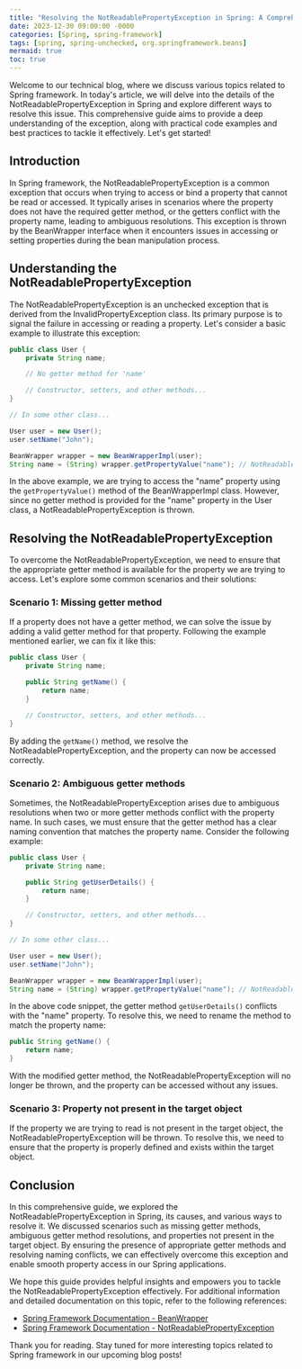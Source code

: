 ```yaml
---
title: "Resolving the NotReadablePropertyException in Spring: A Comprehensive Guide"
date: 2023-12-30 09:00:00 -0000
categories: [Spring, spring-framework]
tags: [spring, spring-unchecked, org.springframework.beans]
mermaid: true
toc: true
---
```



Welcome to our technical blog, where we discuss various topics related to Spring framework. In today's article, we will delve into the details of the NotReadablePropertyException in Spring and explore different ways to resolve this issue. This comprehensive guide aims to provide a deep understanding of the exception, along with practical code examples and best practices to tackle it effectively. Let's get started!

## Introduction
In Spring framework, the NotReadablePropertyException is a common exception that occurs when trying to access or bind a property that cannot be read or accessed. It typically arises in scenarios where the property does not have the required getter method, or the getters conflict with the property name, leading to ambiguous resolutions. This exception is thrown by the BeanWrapper interface when it encounters issues in accessing or setting properties during the bean manipulation process.

## Understanding the NotReadablePropertyException
The NotReadablePropertyException is an unchecked exception that is derived from the InvalidPropertyException class. Its primary purpose is to signal the failure in accessing or reading a property. Let's consider a basic example to illustrate this exception:

```java
public class User {
    private String name;

    // No getter method for 'name'

    // Constructor, setters, and other methods...
}

// In some other class...

User user = new User();
user.setName("John");

BeanWrapper wrapper = new BeanWrapperImpl(user);
String name = (String) wrapper.getPropertyValue("name"); // NotReadablePropertyException thrown here
```

In the above example, we are trying to access the "name" property using the `getPropertyValue()` method of the BeanWrapperImpl class. However, since no getter method is provided for the "name" property in the User class, a NotReadablePropertyException is thrown.

## Resolving the NotReadablePropertyException
To overcome the NotReadablePropertyException, we need to ensure that the appropriate getter method is available for the property we are trying to access. Let's explore some common scenarios and their solutions:

### Scenario 1: Missing getter method
If a property does not have a getter method, we can solve the issue by adding a valid getter method for that property. Following the example mentioned earlier, we can fix it like this:

```java
public class User {
    private String name;

    public String getName() { 
        return name; 
    }

    // Constructor, setters, and other methods...
}
```

By adding the `getName()` method, we resolve the NotReadablePropertyException, and the property can now be accessed correctly.

### Scenario 2: Ambiguous getter methods
Sometimes, the NotReadablePropertyException arises due to ambiguous resolutions when two or more getter methods conflict with the property name. In such cases, we must ensure that the getter method has a clear naming convention that matches the property name. Consider the following example:

```java
public class User {
    private String name;

    public String getUserDetails() { 
        return name; 
    }

    // Constructor, setters, and other methods...
}

// In some other class...

User user = new User();
user.setName("John");

BeanWrapper wrapper = new BeanWrapperImpl(user);
String name = (String) wrapper.getPropertyValue("name"); // NotReadablePropertyException thrown here
```

In the above code snippet, the getter method `getUserDetails()` conflicts with the "name" property. To resolve this, we need to rename the method to match the property name:

```java
public String getName() { 
    return name; 
}
```

With the modified getter method, the NotReadablePropertyException will no longer be thrown, and the property can be accessed without any issues.

### Scenario 3: Property not present in the target object
If the property we are trying to read is not present in the target object, the NotReadablePropertyException will be thrown. To resolve this, we need to ensure that the property is properly defined and exists within the target object.

## Conclusion
In this comprehensive guide, we explored the NotReadablePropertyException in Spring, its causes, and various ways to resolve it. We discussed scenarios such as missing getter methods, ambiguous getter method resolutions, and properties not present in the target object. By ensuring the presence of appropriate getter methods and resolving naming conflicts, we can effectively overcome this exception and enable smooth property access in our Spring applications.

We hope this guide provides helpful insights and empowers you to tackle the NotReadablePropertyException effectively. For additional information and detailed documentation on this topic, refer to the following references:

- [Spring Framework Documentation - BeanWrapper](https://docs.spring.io/spring-framework/docs/current/javadoc-api/org/springframework/beans/BeanWrapper.html)
- [Spring Framework Documentation - NotReadablePropertyException](https://docs.spring.io/spring-framework/docs/current/javadoc-api/org/springframework/beans/NotReadablePropertyException.html)

Thank you for reading. Stay tuned for more interesting topics related to Spring framework in our upcoming blog posts!
